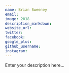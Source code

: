 ```yaml
---
name: Brian Sweeney
email:
image: 2018
description_markdown:
website_url:
twitter:
facebook:
google_plus:
github_username:
instagram:
---
```


Enter your description here...
